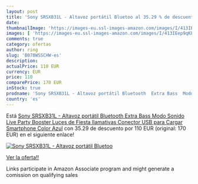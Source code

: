 ```yaml
---
layout: post
title: 'Sony SRSXB31L - Altavoz portátil Bluetoo al 35.29 % de descuento'
date: 
thumbnailImage: 'https://images-eu.ssl-images-amazon.com/images/I/413IEep9qKL._SL200_.jpg'
images: [ 'https://images-eu.ssl-images-amazon.com/images/I/413IEep9qKL._SL200_.jpg' ]
comments: true
category: ofertas
author: ring
slug: 'B078WSSCHW-es'
description:
actualPrice: 110 EUR
currency: EUR
price: 110
comparePrice: 170 EUR
inStock: true
prodname: 'Sony SRSXB31L - Altavoz portátil Bluetooth  Extra Bass  Modo Sonido Live  Party Booster  Luces de Fiesta llamativas  Conector USB para Cargar Smartphone   Color Azul'
country: 'es'
---
```


Está [Sony SRSXB31L - Altavoz portátil Bluetooth  Extra Bass  Modo Sonido Live  Party Booster  Luces de Fiesta llamativas  Conector USB para Cargar Smartphone   Color Azul](https://www.amazon.es/dp/B078WSSCHW/?tag=tolees-21) con 35.29 de descuento por 110 EUR (original: 170 EUR) en el siguiente enlace!

[![Sony SRSXB31L - Altavoz portátil Bluetoo](https://images-eu.ssl-images-amazon.com/images/I/413IEep9qKL._SL200_.jpg)](https://www.amazon.es/dp/B078WSSCHW/?tag=tolees-21)

[Ver la oferta!!](https://www.amazon.es/dp/B078WSSCHW/?tag=tolees-21)

Links participate in Amazon Associate program and might generate a comission on qualifying sales


